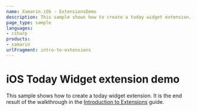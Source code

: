 ```yaml
---
name: Xamarin.iOS - ExtensionsDemo
description: This sample shows how to create a today widget extension. It is the end result of the walkthrough in the Introduction to Extensions guide.
page_type: sample
languages:
- csharp
products:
- xamarin
urlFragment: intro-to-extensions
---
```

# iOS Today Widget extension demo

This sample shows how to create a today widget extension. It is the end result of the walkthrough in the [Introduction to Extensions](https://docs.microsoft.com/xamarin/ios/platform/extensions#Walkthrough) guide.
